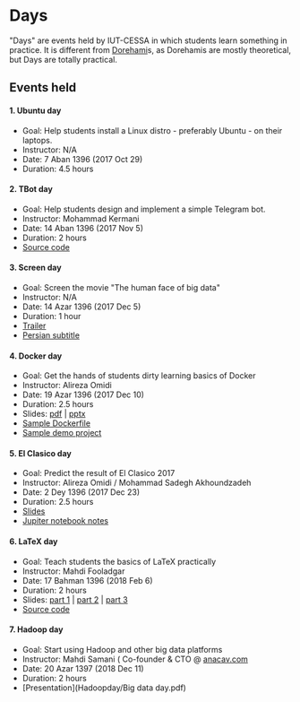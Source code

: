 Days
====

"Days" are events held by IUT-CESSA in which students learn something in practice. It is different from [Dorehami](https://github.com/iut-cessa/dorehami)s, as Dorehamis are mostly theoretical, but Days are totally practical.  

Events held
----
#### 1. Ubuntu day  
  * Goal: Help students install a Linux distro - preferably Ubuntu - on their laptops.
  * Instructor: N/A
  * Date: 7 Aban 1396 (2017 Oct 29)
  * Duration: 4.5 hours

#### 2. TBot day
  * Goal: Help students design and implement a simple Telegram bot.
  * Instructor: Mohammad Kermani
  * Date: 14 Aban 1396 (2017 Nov 5)
  * Duration: 2 hours
  * [Source code](tbotday)

#### 3. Screen day
  * Goal: Screen the movie "The human face of big data"
  * Instructor: N/A
  * Date: 14 Azar 1396 (2017 Dec 5)
  * Duration: 1 hour
  * [Trailer](https://www.youtube.com/watch?v=NpA3gP9xHMg)
  * [Persian subtitle](screenday)

#### 4. Docker day
  * Goal: Get the hands of students dirty learning basics of Docker
  * Instructor: Alireza Omidi
  * Date: 19 Azar 1396 (2017 Dec 10)
  * Duration: 2.5 hours
  * Slides: [pdf](dockerday/Docker.pdf) | [pptx ](dockerday/Docker.pptx)
  * [Sample Dockerfile](dockerday/Dockerfile)
  * [Sample demo project](https://github.com/Cloud-Demo-Team/voting-demo)

#### 5. El Clasico day
  * Goal: Predict the result of El Clasico 2017
  * Instructor: Alireza Omidi / Mohammad Sadegh Akhoundzadeh
  * Date: 2 Dey 1396 (2017 Dec 23)
  * Duration: 2.5 hours
  * [Slides](elclasicoday/elclasico.pdf)
  * [Jupiter notebook notes](elclasicoday/elclasico.ipynb)

#### 6. LaTeX day
* Goal: Teach students the basics of LaTeX practically
* Instructor: Mahdi Fooladgar
* Date: 17 Bahman 1396 (2018 Feb 6)
* Duration: 2 hours
* Slides: [part 1](latexday/p1.pdf) | [part 2](latexday/p2.pdf) | [part 3](latexday/p3.pdf)
* [Source code](latexday/latex)

#### 7. Hadoop day
* Goal: Start using Hadoop and other big data platforms
* Instructor: Mahdi Samani ( Co-founder & CTO @ [anacav.com](http://anacav.com/)
* Date: 20 Azar 1397 (2018 Dec 11)
* Duration: 2 hours
*  [Presentation](Hadoopday/Big data day.pdf)
